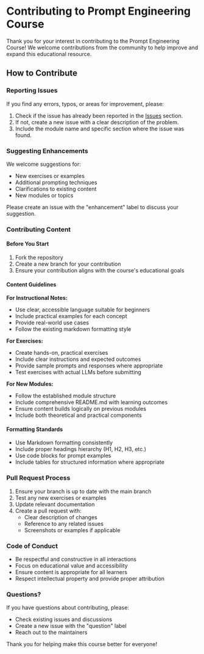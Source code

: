 # Contributing to Prompt Engineering Course

Thank you for your interest in contributing to the Prompt Engineering Course! We welcome contributions from the community to help improve and expand this educational resource.

## How to Contribute

### Reporting Issues

If you find any errors, typos, or areas for improvement, please:

1. Check if the issue has already been reported in the [Issues](https://github.com/Manus-AI/prompt-engineering-course/issues) section.
2. If not, create a new issue with a clear description of the problem.
3. Include the module name and specific section where the issue was found.

### Suggesting Enhancements

We welcome suggestions for:
- New exercises or examples
- Additional prompting techniques
- Clarifications to existing content
- New modules or topics

Please create an issue with the "enhancement" label to discuss your suggestion.

### Contributing Content

#### Before You Start

1. Fork the repository
2. Create a new branch for your contribution
3. Ensure your contribution aligns with the course's educational goals

#### Content Guidelines

**For Instructional Notes:**
- Use clear, accessible language suitable for beginners
- Include practical examples for each concept
- Provide real-world use cases
- Follow the existing markdown formatting style

**For Exercises:**
- Create hands-on, practical exercises
- Include clear instructions and expected outcomes
- Provide sample prompts and responses where appropriate
- Test exercises with actual LLMs before submitting

**For New Modules:**
- Follow the established module structure
- Include comprehensive README.md with learning outcomes
- Ensure content builds logically on previous modules
- Include both theoretical and practical components

#### Formatting Standards

- Use Markdown formatting consistently
- Include proper headings hierarchy (H1, H2, H3, etc.)
- Use code blocks for prompt examples
- Include tables for structured information where appropriate

### Pull Request Process

1. Ensure your branch is up to date with the main branch
2. Test any new exercises or examples
3. Update relevant documentation
4. Create a pull request with:
   - Clear description of changes
   - Reference to any related issues
   - Screenshots or examples if applicable

### Code of Conduct

- Be respectful and constructive in all interactions
- Focus on educational value and accessibility
- Ensure content is appropriate for all learners
- Respect intellectual property and provide proper attribution

### Questions?

If you have questions about contributing, please:
- Check existing issues and discussions
- Create a new issue with the "question" label
- Reach out to the maintainers

Thank you for helping make this course better for everyone!

